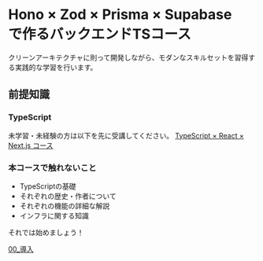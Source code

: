 # Hono × Zod × Prisma × Supabase　で作るバックエンドTSコース
クリーンアーキテクチャに則って開発しながら、モダンなスキルセットを習得する実践的な学習を行います。

## 前提知識
### TypeScript
未学習・未経験の方は以下を先に受講してください。
[TypeScript × React × Next.js コース](https://github.com/NEWGATE-Products/neelab_ts_react_next_course)

### 本コースで触れないこと
- TypeScriptの基礎
- それぞれの歴史・作者について
- それぞれの機能の詳細な解説
- インフラに関する知識

それでは始めましょう！

[00_導入](https://github.com/tamaki24/hono_todo_doc/tree/main/00_%E5%B0%8E%E5%85%A5)
